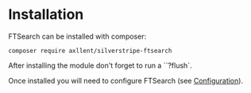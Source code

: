 # Installation

FTSearch can be installed with composer:

```shell
composer require axllent/silverstripe-ftsearch
```

After installing the module don't forget to run a ``?flush`.

Once installed you will need to configure FTSearch (see [Configuration](Configuration.md)).

